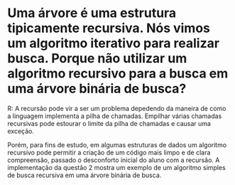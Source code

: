 # Uma árvore é uma estrutura tipicamente recursiva. Nós vimos um algoritmo iterativo para realizar busca. Porque não utilizar um algoritmo recursivo para a busca em uma árvore binária de busca?

R: A recursão pode vir a ser um problema depedendo da maneira de como a linguagem implementa a pilha de chamadas. Empilhar várias chamadas recursivas pode estourar o limite da pilha de chamadas e causar uma exceção.

Porém, para fins de estudo, em algumas estruturas de dados um algoritmo recursivo pode permitir a criação de um código mais limpo e de clara compreensão, passado o desconforto inicial do aluno com a recursão. A implementação da questão 2 mostra um exemplo de um algoritmo simples de busca recursiva em uma árvore binária de busca.
